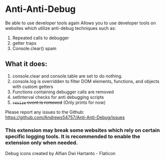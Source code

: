 # Anti-Anti-Debug

Be able to use developer tools again
Allows you to use developer tools on websites which utilize anti-debug techniques such as:

1. Repeated calls to debugger
2. getter traps
3. Console.clear() spam

## What it does:

1. console.clear and console.table are set to do nothing.
2. console.log is overridden to filter DOM elements, functions, and objects with custom getters
3. Functions containing debugger calls are removed
4. setInterval checks for anti debugging scripts
5. ~~`resize` event is removed~~ (Only prints for now)

Please report any issues to the Github:
https://github.com/Andrews54757/Anti-Anti-Debug/issues

### This extension may break some websites which rely on certain specific logging tools. It is recommended to enable the extension only when needed.

Debug icons created by Alfian Dwi Hartanto - Flaticon
